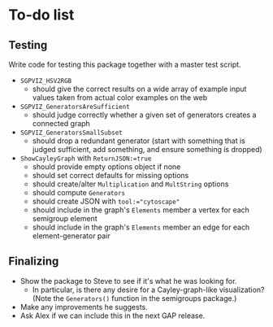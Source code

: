 
# To-do list

## Testing

Write code for testing this package together with a master test script.

 * `SGPVIZ_HSV2RGB`
    * should give the correct results on a wide array of example
      input values taken from actual color examples on the web
 * `SGPVIZ_GeneratorsAreSufficient`
    * should judge correctly whether a given set of generators creates
      a connected graph
 * `SGPVIZ_GeneratorsSmallSubset`
    * should drop a redundant generator (start with something that
      is judged sufficient, add something, and ensure something is
      dropped)
 * `ShowCayleyGraph` with `ReturnJSON:=true`
    * should provide empty options object if none
    * should set correct defaults for missing options
    * should create/alter `Multiplication` and `MultString` options
    * should compute `Generators`
    * should create JSON with `tool:="cytoscape"`
    * should include in the graph's `Elements` member a vertex for
      each semigroup element
    * should include in the graph's `Elements` member an edge for
      each element-generator pair

## Finalizing

 * Show the package to Steve to see if it's what he was looking for.
    * In particular, is there any desire for a Cayley-graph-like
      visualization?  (Note the `Generators()` function in the
      semigroups package.)
 * Make any improvements he suggests.
 * Ask Alex if we can include this in the next GAP release.
